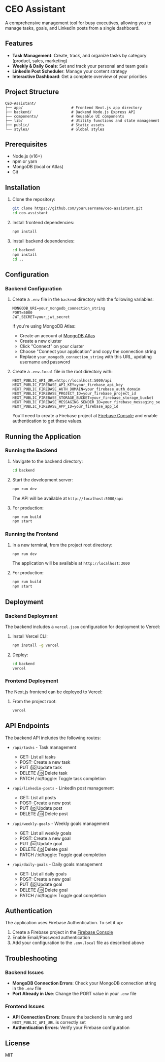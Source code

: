 # CEO Assistant

A comprehensive management tool for busy executives, allowing you to manage tasks, goals, and LinkedIn posts from a single dashboard.

## Features

- **Task Management**: Create, track, and organize tasks by category (product, sales, marketing)
- **Weekly & Daily Goals**: Set and track your personal and team goals
- **LinkedIn Post Scheduler**: Manage your content strategy
- **Interactive Dashboard**: Get a complete overview of your priorities

## Project Structure

```
CEO-Assistant/
├── app/                      # Frontend Next.js app directory
├── backend/                  # Backend Node.js Express API
├── components/               # Reusable UI components
├── lib/                      # Utility functions and state management
├── public/                   # Static assets
└── styles/                   # Global styles
```

## Prerequisites

- Node.js (v16+)
- npm or yarn
- MongoDB (local or Atlas)
- Git

## Installation

1. Clone the repository:
   ```bash
   git clone https://github.com/yourusername/ceo-assistant.git
   cd ceo-assistant
   ```

2. Install frontend dependencies:
   ```bash
   npm install
   ```

3. Install backend dependencies:
   ```bash
   cd backend
   npm install
   cd ..
   ```

## Configuration

### Backend Configuration

1. Create a `.env` file in the `backend` directory with the following variables:
   ```
   MONGODB_URI=your_mongodb_connection_string
   PORT=5000
   JWT_SECRET=your_jwt_secret
   ```

   If you're using MongoDB Atlas:
   - Create an account at [MongoDB Atlas](https://www.mongodb.com/cloud/atlas)
   - Create a new cluster
   - Click "Connect" on your cluster
   - Choose "Connect your application" and copy the connection string
   - Replace `your_mongodb_connection_string` with this URL, updating username and password

2. Create a `.env.local` file in the root directory with:
   ```
   NEXT_PUBLIC_API_URL=http://localhost:5000/api
   NEXT_PUBLIC_FIREBASE_API_KEY=your_firebase_api_key
   NEXT_PUBLIC_FIREBASE_AUTH_DOMAIN=your_firebase_auth_domain
   NEXT_PUBLIC_FIREBASE_PROJECT_ID=your_firebase_project_id
   NEXT_PUBLIC_FIREBASE_STORAGE_BUCKET=your_firebase_storage_bucket
   NEXT_PUBLIC_FIREBASE_MESSAGING_SENDER_ID=your_firebase_messaging_sender_id
   NEXT_PUBLIC_FIREBASE_APP_ID=your_firebase_app_id
   ```

   You'll need to create a Firebase project at [Firebase Console](https://console.firebase.google.com/) and enable authentication to get these values.

## Running the Application

### Running the Backend

1. Navigate to the backend directory:
   ```bash
   cd backend
   ```

2. Start the development server:
   ```bash
   npm run dev
   ```

   The API will be available at `http://localhost:5000/api`

3. For production:
   ```bash
   npm run build
   npm start
   ```

### Running the Frontend

1. In a new terminal, from the project root directory:
   ```bash
   npm run dev
   ```

   The application will be available at `http://localhost:3000`

2. For production:
   ```bash
   npm run build
   npm start
   ```

## Deployment

### Backend Deployment

The backend includes a `vercel.json` configuration for deployment to Vercel:

1. Install Vercel CLI:
   ```bash
   npm install -g vercel
   ```

2. Deploy:
   ```bash
   cd backend
   vercel
   ```

### Frontend Deployment

The Next.js frontend can be deployed to Vercel:

1. From the project root:
   ```bash
   vercel
   ```

## API Endpoints

The backend API includes the following routes:

- `/api/tasks` - Task management
  - GET: List all tasks
  - POST: Create a new task
  - PUT /:id: Update task
  - DELETE /:id: Delete task
  - PATCH /:id/toggle: Toggle task completion

- `/api/linkedin-posts` - LinkedIn post management
  - GET: List all posts
  - POST: Create a new post
  - PUT /:id: Update post
  - DELETE /:id: Delete post

- `/api/weekly-goals` - Weekly goals management
  - GET: List all weekly goals
  - POST: Create a new goal
  - PUT /:id: Update goal
  - DELETE /:id: Delete goal
  - PATCH /:id/toggle: Toggle goal completion

- `/api/daily-goals` - Daily goals management
  - GET: List all daily goals
  - POST: Create a new goal
  - PUT /:id: Update goal
  - DELETE /:id: Delete goal
  - PATCH /:id/toggle: Toggle goal completion

## Authentication

The application uses Firebase Authentication. To set it up:

1. Create a Firebase project in the [Firebase Console](https://console.firebase.google.com/)
2. Enable Email/Password authentication
3. Add your configuration to the `.env.local` file as described above

## Troubleshooting

### Backend Issues

- **MongoDB Connection Errors**: Check your MongoDB connection string in the `.env` file
- **Port Already in Use**: Change the PORT value in your `.env` file

### Frontend Issues

- **API Connection Errors**: Ensure the backend is running and `NEXT_PUBLIC_API_URL` is correctly set
- **Authentication Errors**: Verify your Firebase configuration

## License

MIT 